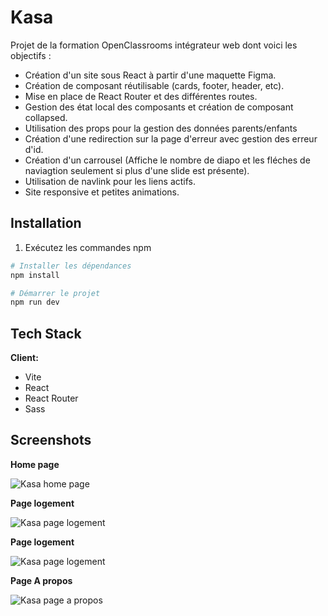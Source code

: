 # Kasa

Projet de la formation OpenClassrooms intégrateur web dont voici les objectifs :

- Création d'un site sous React à partir d'une maquette Figma.
- Création de composant réutilisable (cards, footer, header, etc).
- Mise en place de React Router et des différentes routes.
- Gestion des état local des composants et création de composant collapsed.
- Utilisation des props pour la gestion des données parents/enfants
- Création d'une redirection sur la page d'erreur avec gestion des erreur d'id.
- Création d'un carrousel (Affiche le nombre de diapo et les fléches de naviagtion seulement si plus d'une slide est présente).
- Utilisation de navlink pour les liens actifs.
- Site responsive et petites animations.

## Installation

1. Exécutez les commandes npm

```bash
# Installer les dépendances
npm install

# Démarrer le projet
npm run dev

```

## Tech Stack

**Client:**

- Vite
- React
- React Router
- Sass

## Screenshots

**Home page**

![Kasa home page](https://github.com/Yelhie/xi5ftcai605u/blob/master/img/kasa_24121510.jpg)

**Page logement**

![Kasa page logement](https://github.com/Yelhie/xi5ftcai605u/blob/master/img/kasa_24121406.jpg)

**Page logement**

![Kasa page logement](https://github.com/Yelhie/xi5ftcai605u/blob/master/img/kasa_24121431.jpg)

**Page A propos**

![Kasa page a propos](https://github.com/Yelhie/xi5ftcai605u/blob/master/img/kasa_24121547.jpg)
